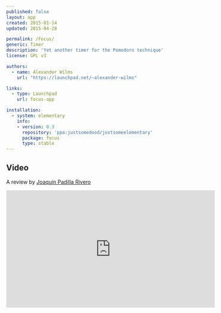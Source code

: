 ```yaml
---
published: false
layout: app
created: 2015-01-14
updated: 2015-04-28

permalink: /Focus/
generic: Timer
description: 'Yet another timer for the Pomodoro technique'
license: GPL v3

authors:
  - name: Alexander Wilms
    url: "https://launchpad.net/~alexander-wilms"

links:
  - type: Launchpad
    url: focus-app

installation:
  - system: elementary
    info:
    - version: 0.3
      repository: 'ppa:justsomedood/justsomeelementary'
      package: focus
      type: stable
---
```

## Video
A review by [Joaquín Padilla Rivero](https://www.youtube.com/channel/UC_im4PuM9ViTNjaUf2cXmgg)

<iframe width="560" height="315" src="https://www.youtube.com/embed/QnO6P9IUkiU" frameborder="0" allowfullscreen></iframe>
